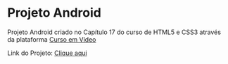 # Projeto Android

Projeto Android criado no Capítulo 17 do curso de HTML5 e CSS3 através da plataforma [Curso em Vídeo](https://www.cursoemvideo.com/)

Link do Projeto: [Clique aqui](https://deivisondelmiro.github.io/projeto-android/)
